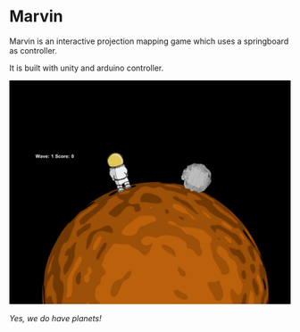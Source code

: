 # Marvin
Marvin is an interactive projection mapping game which uses a springboard as controller.

It is built with unity and arduino controller.

![Planet](readme/game.png)

*Yes, we do have planets!*
